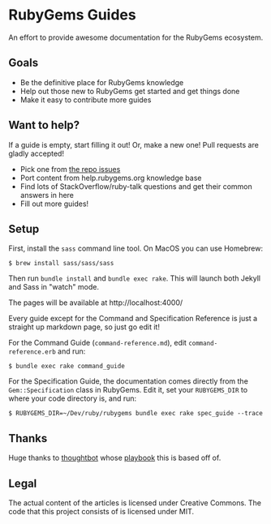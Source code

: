 RubyGems Guides
===============

An effort to provide awesome documentation for the RubyGems ecosystem.

Goals
-----

* Be the definitive place for RubyGems knowledge
* Help out those new to RubyGems get started and get things done
* Make it easy to contribute more guides

Want to help?
-------------

If a guide is empty, start filling it out! Or, make a new one! Pull requests
are gladly accepted!

* Pick one from [the repo issues](https://github.com/rubygems/guides/issues)
* Port content from help.rubygems.org knowledge base
* Find lots of StackOverflow/ruby-talk questions and get their common answers in here
* Fill out more guides!

Setup
-----

First, install the `sass` command line tool. On MacOS you can use Homebrew:

    $ brew install sass/sass/sass

Then run `bundle install` and `bundle exec rake`. This will launch both Jekyll and
Sass in "watch" mode.

The pages will be available at http://localhost:4000/

Every guide except for the Command and Specification Reference is just a
straight up markdown page, so just go edit it!

For the Command Guide (`command-reference.md`), edit `command-reference.erb`
and run:

    $ bundle exec rake command_guide

For the Specification Guide, the documentation comes directly from the
`Gem::Specification` class in RubyGems. Edit it, set your `RUBYGEMS_DIR` to
where your code directory is, and run:

    $ RUBYGEMS_DIR=~/Dev/ruby/rubygems bundle exec rake spec_guide --trace

Thanks
------

Huge thanks to [thoughtbot](https://thoughtbot.com) whose [playbook](https://thoughtbot.com/playbook) this is based off of.

Legal
-----

The actual content of the articles is licensed under Creative Commons. The code that this project consists of is licensed under MIT.
